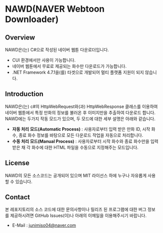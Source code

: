 # NAWD(NAVER Webtoon Downloader)
## Overview
NAWD은(는) C#으로 작성된 네이버 웹툰 다운로더입니다.

 * CUI 환경에서만 사용이 가능합니다.
 * 네이버 웹툰에서 무료로 제공되는 화수만 다운로드가 가능합니다.
 * .NET Framework 4.7.1을(를) 타겟으로 개발되어 멀티 플랫폼 지원이 되지 않습니다.

## Introduction
NAWD은(는) c#의 HttpWebRequest와(과) HttpWebResponse 클래스를 이용하여 네이버 웹툰에서 특정 만화의 정보를 불러온 후 이미지만을 추출하여 다운로드 합니다. NAWD에는 두가지 작동 모드가 있으며, 두 모드에 대한 세부 설명은 아래와 같습니다.
 * __자동 처리 모드(Automatic Process)__ : 사용자로부터 입력 받은 만화 ID, 시작 화수, 종료 화수 정보를 바탕으로 모든 다운로드 작업을 자동으로 처리합니다.
 * __수동 처리 모드(Manual Process)__ : 사용자로부터 시작 화수와 종료 화수만을 입력받은 채 각 화수에 대한 HTML 파일을 수동으로 지정해주는 모드입니다.
 
## License
NAWD의 모든 소스코드는 공개되어 있으며 MIT 라이선스 하에 누구나 자유롭게 사용할 수 있습니다.

## Contact
본 레포지토리의 소스 코드에 대한 문의사항이나 릴리즈 된 프로그램에 대한 버그 정보를 제공하시려면 GitHub Issues(이)나 아래의 이메일을 이용해주시기 바랍니다.

 * E-Mail : junimiso04@naver.com
